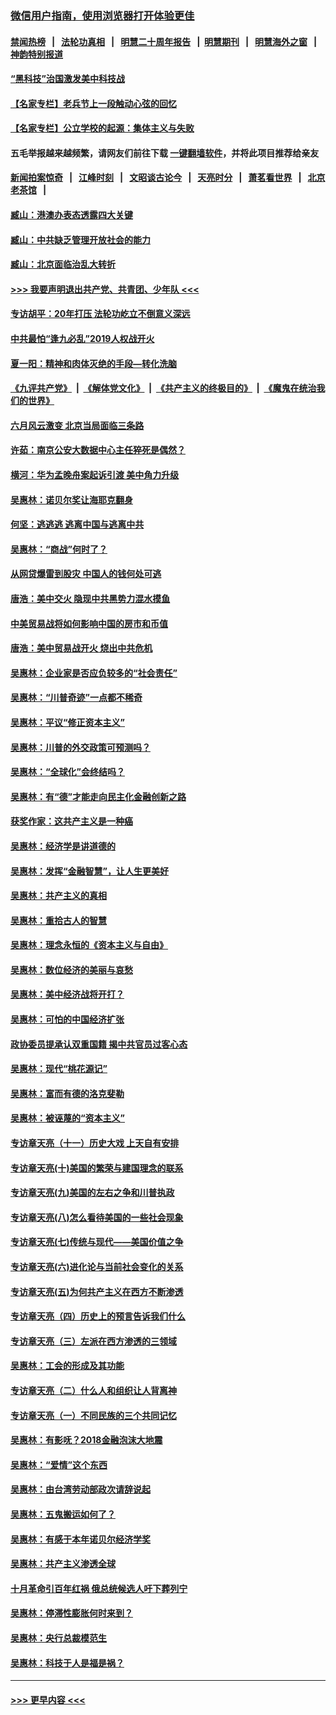 ### [微信用户指南，使用浏览器打开体验更佳](https://github.com/gfw-breaker/banned-news1/blob/master/indexes/wechat-guide.md?t=0)
#### [禁闻热榜](热点新闻.md?t=0)  &nbsp;&nbsp;|&nbsp;&nbsp; [法轮功真相](https://github.com/gfw-breaker/truth/blob/master/README.md?t=0) &nbsp;&nbsp;|&nbsp;&nbsp; [明慧二十周年报告](https://github.com/gfw-breaker/mh-reports/blob/master/README.md?t=0) &nbsp;&nbsp;|&nbsp;&nbsp;[明慧期刊](https://github.com/gfw-breaker/mh-qikan) &nbsp;&nbsp;|&nbsp;&nbsp; [明慧海外之窗](https://github.com/gfw-breaker/mh-news/blob/master/README.md?t=0) &nbsp;&nbsp;|&nbsp;&nbsp; [神韵特别报道](https://github.com/gfw-breaker/mh-news/blob/master/shenyun.md?t=0)
#### [“黑科技”治国激发美中科技战](../pages/nsc423/n11638056.md?t=02070202) 
#### [【名家专栏】老兵节上一段触动心弦的回忆](../pages/nsc423/n11646016.md?t=02070202) 
#### [【名家专栏】公立学校的起源：集体主义与失败](../pages/nsc423/n11601833.md?t=02070202) 
#### 五毛举报越来越频繁，请网友们前往下载 [一键翻墙软件](https://github.com/gfw-breaker/ssr-accounts)，并将此项目推荐给亲友
#### [新闻拍案惊奇](https://github.com/gfw-breaker/banned-news1/blob/master/pages/link4.md) &nbsp;&nbsp;|&nbsp;&nbsp; [江峰时刻](https://github.com/gfw-breaker/banned-news1/blob/master/pages/link4.md) &nbsp;&nbsp;|&nbsp;&nbsp; [文昭谈古论今](https://github.com/gfw-breaker/banned-news1/blob/master/pages/link4.md) &nbsp;&nbsp;|&nbsp;&nbsp; [天亮时分](https://github.com/gfw-breaker/banned-news1/blob/master/pages/link4.md) &nbsp;&nbsp;|&nbsp;&nbsp; [萧茗看世界](https://github.com/gfw-breaker/banned-news1/blob/master/pages/link4.md) &nbsp;&nbsp;|&nbsp;&nbsp; [北京老茶馆](https://github.com/gfw-breaker/banned-news1/blob/master/pages/link4.md) &nbsp;&nbsp;|&nbsp;&nbsp; 
#### [臧山：港澳办表态透露四大关键](../pages/nsc423/n11421628.md?t=02070202) 
#### [臧山：中共缺乏管理开放社会的能力](../pages/nsc423/n11407457.md?t=02070202) 
#### [臧山：北京面临治乱大转折](../pages/nsc423/n11406895.md?t=02070202) 
#### [>>> 我要声明退出共产党、共青团、少年队 <<<](https://github.com/begood0513/goodnews/blob/master/quit/letter.md) 
#### [专访胡平：20年打压 法轮功屹立不倒意义深远](../pages/nsc423/n11398800.md?t=02070202) 
#### [中共最怕“逢九必乱”2019人权战开火](../pages/nsc423/n11385248.md?t=02070202) 
#### [夏一阳：精神和肉体灭绝的手段—转化洗脑](../pages/nsc423/n11368250.md?t=02070202) 
#### [《九评共产党》](https://github.com/begood0513/9ping.md/blob/master/README.md) &nbsp;|&nbsp; [《解体党文化》](../../../../jtdwh.md/blob/master/README.md)  &nbsp;|&nbsp; [《共产主义的终极目的》](../../../../gczydzjmd.md/blob/master/README.md) &nbsp;|&nbsp; [《魔鬼在统治我们的世界》](../../../../mgztzwmdsj.md/blob/master/README.md) 
#### [六月风云激变 北京当局面临三条路](../pages/nsc423/n11313668.md?t=02070202) 
#### [许茹：南京公安大数据中心主任猝死是偶然？](../pages/nsc423/n11064744.md?t=02070202) 
#### [横河：华为孟晚舟案起诉引渡 美中角力升级](../pages/nsc423/n11027230.md?t=02070202) 
#### [吴惠林：诺贝尔奖让海耶克翻身](../pages/nsc423/n10890049.md?t=02070202) 
#### [何坚：逃逃逃 逃离中国与逃离中共](../pages/nsc423/n10592891.md?t=02070202) 
#### [吴惠林：“商战”何时了？](../pages/nsc423/n10573558.md?t=02070202) 
#### [从网贷爆雷到股灾 中国人的钱何处可逃](../pages/nsc423/n10572800.md?t=02070202) 
#### [唐浩：美中交火 隐现中共黑势力混水摸鱼](../pages/nsc423/n10544040.md?t=02070202) 
#### [中美贸易战将如何影响中国的房市和币值](../pages/nsc423/n10543697.md?t=02070202) 
#### [唐浩：美中贸易战开火 烧出中共危机](../pages/nsc423/n10540126.md?t=02070202) 
#### [吴惠林：企业家是否应负较多的“社会责任”](../pages/nsc423/n10535022.md?t=02070202) 
#### [吴惠林：“川普奇迹”一点都不稀奇](../pages/nsc423/n10512808.md?t=02070202) 
#### [吴惠林：平议“修正资本主义”](../pages/nsc423/n10495724.md?t=02070202) 
#### [吴惠林：川普的外交政策可预测吗？](../pages/nsc423/n10462387.md?t=02070202) 
#### [吴惠林：“全球化”会终结吗？](../pages/nsc423/n10452838.md?t=02070202) 
#### [吴惠林：有“德”才能走向民主化金融创新之路](../pages/nsc423/n10432292.md?t=02070202) 
#### [获奖作家：这共产主义是一种癌](../pages/nsc423/n10431541.md?t=02070202) 
#### [吴惠林：经济学是讲道德的](../pages/nsc423/n10398014.md?t=02070202) 
#### [吴惠林：发挥“金融智慧”，让人生更美好](../pages/nsc423/n10375019.md?t=02070202) 
#### [吴惠林：共产主义的真相](../pages/nsc423/n10351394.md?t=02070202) 
#### [吴惠林：重拾古人的智慧](../pages/nsc423/n10337691.md?t=02070202) 
#### [吴惠林：理念永恒的《资本主义与自由》](../pages/nsc423/n10316274.md?t=02070202) 
#### [吴惠林：数位经济的美丽与哀愁](../pages/nsc423/n10292946.md?t=02070202) 
#### [吴惠林：美中经济战将开打？](../pages/nsc423/n10258825.md?t=02070202) 
#### [吴惠林：可怕的中国经济扩张](../pages/nsc423/n10219147.md?t=02070202) 
#### [政协委员提承认双重国籍 揭中共官员过客心态](../pages/nsc423/n10208809.md?t=02070202) 
#### [吴惠林：现代“桃花源记”](../pages/nsc423/n10185234.md?t=02070202) 
#### [吴惠林：富而有德的洛克斐勒](../pages/nsc423/n10142264.md?t=02070202) 
#### [吴惠林：被诬蔑的“资本主义”](../pages/nsc423/n10124816.md?t=02070202) 
#### [专访章天亮（十一）历史大戏 上天自有安排](../pages/nsc423/n10094905.md?t=02070202) 
#### [专访章天亮(十)美国的繁荣与建国理念的联系](../pages/nsc423/n10094899.md?t=02070202) 
#### [专访章天亮(九)美国的左右之争和川普执政](../pages/nsc423/n10094889.md?t=02070202) 
#### [专访章天亮(八)怎么看待美国的一些社会现象](../pages/nsc423/n10094857.md?t=02070202) 
#### [专访章天亮(七)传统与现代——美国价值之争](../pages/nsc423/n10093140.md?t=02070202) 
#### [专访章天亮(六)进化论与当前社会变化的关系](../pages/nsc423/n10092036.md?t=02070202) 
#### [专访章天亮(五)为何共产主义在西方不断渗透](../pages/nsc423/n10083620.md?t=02070202) 
#### [专访章天亮（四）历史上的预言告诉我们什么](../pages/nsc423/n10083606.md?t=02070202) 
#### [专访章天亮（三）左派在西方渗透的三领域](../pages/nsc423/n10081115.md?t=02070202) 
#### [吴惠林：工会的形成及其功能](../pages/nsc423/n10080633.md?t=02070202) 
#### [专访章天亮（二）什么人和组织让人背离神](../pages/nsc423/n10076637.md?t=02070202) 
#### [专访章天亮（一）不同民族的三个共同记忆](../pages/nsc423/n10074188.md?t=02070202) 
#### [吴惠林：有影呒？2018金融泡沫大地震](../pages/nsc423/n10040534.md?t=02070202) 
#### [吴惠林：“爱情”这个东西](../pages/nsc423/n10019423.md?t=02070202) 
#### [吴惠林：由台湾劳动部政次请辞说起](../pages/nsc423/n9979679.md?t=02070202) 
#### [吴惠林：五鬼搬运如何了？](../pages/nsc423/n9925338.md?t=02070202) 
#### [吴惠林：有感于本年诺贝尔经济学奖](../pages/nsc423/n9871883.md?t=02070202) 
#### [吴惠林：共产主义渗透全球](../pages/nsc423/n9812748.md?t=02070202) 
#### [十月革命引百年红祸 俄总统候选人吁下葬列宁](../pages/nsc423/n9810182.md?t=02070202) 
#### [吴惠林：停滞性膨胀何时来到？](../pages/nsc423/n9764136.md?t=02070202) 
#### [吴惠林：央行总裁模范生](../pages/nsc423/n9728134.md?t=02070202) 
#### [吴惠林：科技于人是福是祸？](../pages/nsc423/n9672982.md?t=02070202) 

----
#### [ >>> 更早内容 <<< ](../indexes/nsc423-earlier.md)
